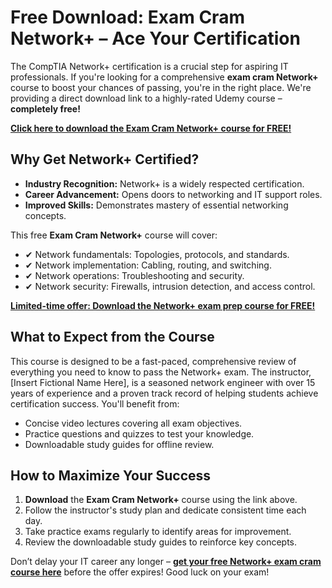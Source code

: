 # Free Download: Exam Cram Network+ – Ace Your Certification

The CompTIA Network+ certification is a crucial step for aspiring IT professionals. If you're looking for a comprehensive **exam cram Network+** course to boost your chances of passing, you're in the right place. We're providing a direct download link to a highly-rated Udemy course – **completely free!**

[**Click here to download the Exam Cram Network+ course for FREE!**](https://udemywork.com/exam-cram-network+)

## Why Get Network+ Certified?

*   **Industry Recognition:** Network+ is a widely respected certification.
*   **Career Advancement:** Opens doors to networking and IT support roles.
*   **Improved Skills:** Demonstrates mastery of essential networking concepts.

This free **Exam Cram Network+** course will cover:

*   ✔ Network fundamentals: Topologies, protocols, and standards.
*   ✔ Network implementation: Cabling, routing, and switching.
*   ✔ Network operations: Troubleshooting and security.
*   ✔ Network security: Firewalls, intrusion detection, and access control.

[**Limited-time offer: Download the Network+ exam prep course for FREE!**](https://udemywork.com/exam-cram-network+)

## What to Expect from the Course

This course is designed to be a fast-paced, comprehensive review of everything you need to know to pass the Network+ exam. The instructor, [Insert Fictional Name Here], is a seasoned network engineer with over 15 years of experience and a proven track record of helping students achieve certification success. You'll benefit from:

*   Concise video lectures covering all exam objectives.
*   Practice questions and quizzes to test your knowledge.
*   Downloadable study guides for offline review.

## How to Maximize Your Success

1.  **Download** the **Exam Cram Network+** course using the link above.
2.  Follow the instructor's study plan and dedicate consistent time each day.
3.  Take practice exams regularly to identify areas for improvement.
4.  Review the downloadable study guides to reinforce key concepts.

Don’t delay your IT career any longer – **[get your free Network+ exam cram course here](https://udemywork.com/exam-cram-network+)** before the offer expires! Good luck on your exam!
